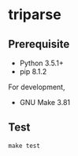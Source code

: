 # triparse


## Prerequisite

- Python 3.5.1+
- pip 8.1.2

For development,

- GNU Make 3.81

## Test

```
make test
```
